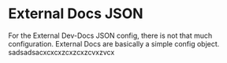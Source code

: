 # External Docs JSON

For the External Dev-Docs JSON config, there is not that much configuration.  External Docs are basically a simple config object. sadsadsacxcxcxzcxzcxzcvxzvcx